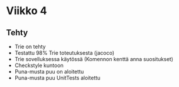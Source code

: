 # Viikko 4

## Tehty
 - Trie on tehty
 - Testattu 98% Trie toteutuksesta (jacoco)
 - Trie sovelluksessa käytössä (Komennon kenttä anna suositukset)  
 - Checkstyle kuntoon  
 - Puna-musta puu on aloitettu  
 - Puna-musta puu UnitTests aloitettu
